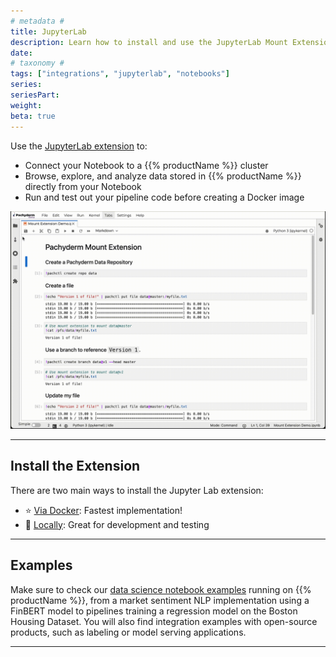 ```yaml
---
# metadata # 
title: JupyterLab
description: Learn how to install and use the JupyterLab Mount Extension.
date: 
# taxonomy #
tags: ["integrations", "jupyterlab", "notebooks"]
series:
seriesPart:
weight: 
beta: true 
---
```


Use the [JupyterLab extension](https://pypi.org/project/jupyterlab-pachyderm/) to:

- Connect your Notebook to a {{% productName %}} cluster
- Browse, explore, and analyze data stored in {{% productName %}} directly from your Notebook
- Run and test out your pipeline code before creating a Docker image

![Mount extension in action](/images/mount-extension.gif)

---

## Install the Extension 

There are two main ways to install the Jupyter Lab extension:

- ⭐ [Via Docker](docker-install): Fastest implementation!
- 🧪 [Locally](local-install): Great for development and testing

---

## Examples 

Make sure to check our [data science notebook examples](https://github.com/pachyderm/examples) running on {{% productName %}}, from a market sentiment NLP implementation using a FinBERT model to pipelines training a regression model on the Boston Housing Dataset. You will also find integration examples with open-source products, such as labeling or model serving applications. 

---